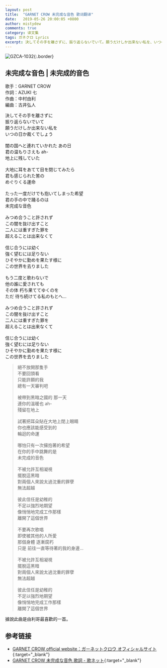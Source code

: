 ```yaml
---
layout: post
title:  "GARNET CROW 未完成な音色 歌词翻译"
date:   2019-05-26 20:00:05 +0800
author: mistydew
comments: true
category: 译文集
tags: ガネクロ Lyrics
excerpt: 決してその手を離さずに、振り返らないでいて。願うだけしか出来ない私を、いつの日か裁くでしょう。
---
```

![GZCA-1032](https://crowsub.github.io/assets/images/discography/single/GZCA-1032.jpg){:.border}

## 未完成な音色 | 未完成的音色

歌手：GARNET CROW<br>
作詞：AZUKI 七<br>
作曲：中村由利<br>
編曲：古井弘人

<div class="lyric-original">
<p>
決してその手を離さずに<br>
振り返らないでいて<br>
願うだけしか出来ない私を<br>
いつの日か裁くでしょう<br>
<br>
闇の国へと連れていかれた あの日<br>
君の温もりさえも ah-<br>
地上に残していた<br>
<br>
大地に耳をあてて目を閉じてみたら<br>
君も感じられた筈の<br>
めぐりくる運命<br>
<br>
たった一度だけでも抱いてしまった希望<br>
君の手の中で踊るのは<br>
未完成な音色<br>
<br>
みつめ合うこと許されず<br>
この闇を抜け出すこと<br>
二人には重すぎた罪を<br>
超えることは出来なくて<br>
<br>
信じ合うには幼く<br>
強く望むには足りない<br>
ひそやかに勤めを果たす様に<br>
この世界を去りました<br>
<br>
もう二度と歌わないで<br>
他の誰に愛されても<br>
その体 朽ち果ててゆくのを<br>
ただ 待ち続けてる私のもとへ…<br>
<br>
みつめ合うこと許されず<br>
この闇を抜け出すこと<br>
二人には重すぎた罪を<br>
超えることは出来なくて<br>
<br>
信じ合うには幼く<br>
強く望むには足りない<br>
ひそやかに勤めを果たす様に<br>
この世界を去りました
</p>
</div>

<div class="lyric-translation">
<blockquote>
絕不放開那隻手<br>
不要回頭看<br>
只能許願的我<br>
總有一天審判吧<br>
<br>
被帶到黑暗之國的 那一天<br>
連你的溫暖也 ah-<br>
殘留在地上<br>
<br>
試著把耳朵貼在大地上閉上眼睛<br>
你也應該能感受到的<br>
輪迴的命運<br>
<br>
哪怕只有一次擁抱著的希望<br>
在你的手中跳舞的是<br>
未完成的音色<br>
<br>
不被允許互相凝視<br>
擺脫這黑暗<br>
對兩個人來說太過沈重的罪孽<br>
無法超越<br>
<br>
彼此信任是幼稚的<br>
不足以強烈地期望<br>
像悄悄地完成工作那樣<br>
離開了這個世界<br>
<br>
不要再次歌唱<br>
即使被其他的人所愛<br>
那個身體 逐漸腐朽<br>
只是 前往一直等待著的我的身邊...<br>
<br>
不被允許互相凝視<br>
擺脫這黑暗<br>
對兩個人來說太過沈重的罪孽<br>
無法超越<br>
<br>
彼此信任是幼稚的<br>
不足以強烈地期望<br>
像悄悄地完成工作那樣<br>
離開了這個世界
</blockquote>
</div>

據說此曲是由利哥最喜歡的一首。

## 参考链接

* [GARNET CROW official website：ガーネットクロウ オフィシャルサイト](http://www.garnetcrow.com){:target="_blank"}
* [GARNET CROW 未完成な音色 歌詞 - 歌ネット](https://www.uta-net.com/song/20146){:target="_blank"}
